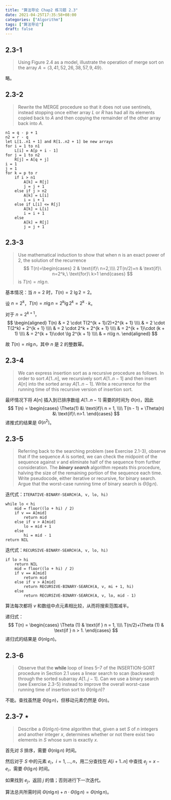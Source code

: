 ```yaml
---
title: "算法导论 Chap2 练习题 2.3"
date: 2021-04-25T17:35:58+08:00
categories: ["Algorithm"]
tags: ["算法导论"]
draft: false
---
```


## 2.3-1

> Using Figure 2.4 as a model, illustrate the operation of merge sort on the array
> $A = \langle 3, 41, 52, 26, 38, 57, 9, 49\rangle$.

<!--more-->

略。

## 2.3-2

> Rewrite the $\text{MERGE}$ procedure so that it does not use sentinels, instead stopping once either array $L$ or $R$ has had all its elements copied back to $A$ and then copying the remainder of the other array back into $A$.

```
n1 = q - p + 1
n2 = r - q
let L[1..n1 + 1] and R[1..n2 + 1] be new arrays
for i = 1 to n1
	L[i] = A[p + i - 1]
for j = 1 to n2
	R[j] = A[q + j]
i = 1
j = 1
for k = p to r
	if i > n1
		A[k] = R[j]
		j = j + 1
	else if j > n2
		A[k] = L[i]
		i = i + 1
	else if L[i] <= R[j]
		A[k] = L[i]
		i = i + 1
	else
		A[k] = R[j]
		j = j + 1
```

## 2.3-3

> Use mathematical induction to show that when n is an exact power of 2, the solution of the recurrence
> $$
> T(n)=\begin{cases} 
> 2 & \text{if}\ n=2,\\\\
> 2T(n/2)+n & \text{if}\ n=2^k,\ \text{for}\ k>1
> \end{cases}
> $$
> is $T(n)=n\lg n$.

基本情况：当 $n=2$ 时，$T(n)=2\ \lg 2 = 2$。

设 $n=2^k$，$T(n)=n\lg n=2^k\lg 2^k=2^k\cdot k$。

对于 $n=2^{k+1}$，
$$
\begin{aligned}
T(n) & = 2 \cdot T(2^{k + 1}/2)+2^{k + 1} \\\\
     & = 2 \cdot T(2^k) + 2^{k + 1} \\\\
     & = 2 \cdot 2^k + 2^{k + 1} \\\\
     & = 2^{k + 1}\cdot (k + 1) \\\\
     & = 2^{k + 1}\cdot \lg 2^{k + 1} \\\\
     & = n\lg n.
\end{aligned}
$$

故 $T(n)=n\lg n$，其中 $n$ 是 2 的整数幂。

## 2.3-4

> We can express insertion sort as a recursive procedure as follows. In order to sort $A[1..n]$, we recursively sort $A[1..n - 1]$ and then insert $A[n]$ into the sorted array $A[1..n - 1]$. Write a recurrence for the running time of this recursive version of insertion sort.

最坏情况下将 $A[n]$ 插入到已排序数组 $A[1..n - 1]$ 需要的时间为 $\Theta(n)$，因此
$$
T(n) =
\begin{cases}
\Theta(1) &\ \text{if}\ n = 1, \\\\
T(n - 1) + \Theta(n) &\ \text{if}\ n>1.
\end{cases}
$$
递推式的结果是 $\Theta(n^2)$。

## 2.3-5

> Referring back to the searching problem (see Exercise 2.1-3), observe that if the sequence $A$ is sorted, we can check the midpoint of the sequence against $v$ and eliminate half of the sequence from further consideration. The **_binary search_** algorithm repeats this procedure, halving the size of the remaining portion of the sequence each time. Write pseudocode, either iterative or recursive, for binary search. Argue that the worst-case running time of binary search is $\Theta(\lg n)$.

迭代式：`ITERATIVE-BINARY-SEARCH(A, v, lo, hi)`

```
while lo < hi
    mid = floor((lo + hi) / 2)
    if v == A[mid]
        return mid
    else if v > A[mid]
        lo = mid + 1
    else 
        hi = mid - 1
return NIL
```

迭代式：`RECURSIVE-BINARY-SEARCH(A, v, lo, hi)`

```
if lo > hi
    return NIL
    mid = floor((lo + hi) / 2)
    if v == A[mid]
        return mid
    else if v > A[mid]
        return RECURSIVE-BINARY-SEARCH(A, v, mi + 1, hi)
    else 
        return RECURSIVE-BINARY-SEARCH(A, v, lo, mid - 1)
```

算法每次都将 $v$ 和数组中点元素相比较，从而将搜索范围减半。

递归式：
$$
T(n) =
\begin{cases}
\Theta (1) & \text{if } n = 1, \\\\
T(n/2)+\Theta (1) & \text{if } n > 1.
\end{cases}
$$
递归式的结果是 $\Theta(n\lg n)$。

## 2.3-6

> Observe that the **while** loop of lines 5–7 of the $\text{INSERTION-SORT}$ procedure in Section 2.1 uses a linear search to scan (backward) through the sorted subarray $A[1..j - 1]$. Can we use a binary search (see Exercise 2.3-5) instead to improve the overall worst-case running time of insertion sort to $\Theta(n\lg n)$?

不能。查找虽然是 $\Theta(\lg n)$，但移动元素仍然是 $\Theta(n)$。

## 2.3-7 $\star$

> Describe a $\Theta(n\lg n)$-time algorithm that, given a set $S$ of $n$ integers and another integer $x$, determines whether or not there exist two elements in $S$ whose sum is exactly $x$.

首先对 $S$ 排序，需要 $\Theta(n\lg n)$ 时间。

然后对于 $S$ 中的元素 $e_i$，$i = 1,\dots,n$，用二分查找在 $A[i + 1..n]$ 中查找 $e_j = x - e_i$，需要 $\Theta(\lg n)$ 时间。

如果找到 $e_j$，返回 $j$ 的值；否则进行下一次迭代。

算法总共所需时间 $\Theta(n\lg n) + n\cdot \Theta(\lg n)=\Theta(n\lg n)$。